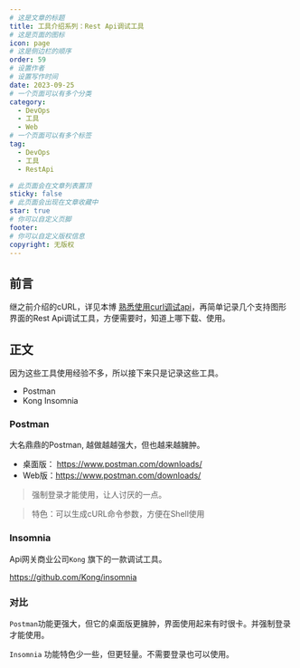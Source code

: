 ```yaml
---
# 这是文章的标题
title: 工具介绍系列：Rest Api调试工具
# 这是页面的图标
icon: page
# 这是侧边栏的顺序
order: 59
# 设置作者
# 设置写作时间
date: 2023-09-25
# 一个页面可以有多个分类
category:
  - DevOps
  - 工具
  - Web
# 一个页面可以有多个标签
tag:
  - DevOps
  - 工具
  - RestApi

# 此页面会在文章列表置顶
sticky: false
# 此页面会出现在文章收藏中
star: true
# 你可以自定义页脚
footer: 
# 你可以自定义版权信息
copyright: 无版权
---
```




## 前言

继之前介绍的cURL，详见本博 [熟悉使用curl调试api](https://blog.solex-inc.com/zh/%E4%BF%A1%E6%81%AF%E6%8A%80%E6%9C%AF/DevOps/how_to_use_curl.html)，再简单记录几个支持图形界面的Rest Api调试工具，方便需要时，知道上哪下载、使用。



## 正文

因为这些工具使用经验不多，所以接下来只是记录这些工具。

- Postman
- Kong Insomnia




### Postman

大名鼎鼎的Postman, 越做越越强大，但也越来越臃肿。

- 桌面版： https://www.postman.com/downloads/ 
- Web版：https://www.postman.com/downloads/

> 强制登录才能使用，让人讨厌的一点。

> 特色：可以生成cURL命令参数，方便在Shell使用

### Insomnia

Api网关商业公司`Kong` 旗下的一款调试工具。

https://github.com/Kong/insomnia


### 对比

`Postman`功能更强大，但它的桌面版更臃肿，界面使用起来有时很卡。并强制登录才能使用。

`Insomnia` 功能特色少一些，但更轻量。不需要登录也可以使用。


